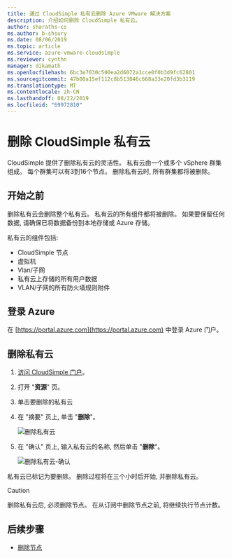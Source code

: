 ```yaml
---
title: 通过 CloudSimple 私有云删除 Azure VMware 解决方案
description: 介绍如何删除 CloudSimple 私有云。
author: sharaths-cs
ms.author: b-shsury
ms.date: 08/06/2019
ms.topic: article
ms.service: azure-vmware-cloudsimple
ms.reviewer: cynthn
manager: dikamath
ms.openlocfilehash: 6bc3e7030c500ea2d6072a1cce0f0b3d9fc62801
ms.sourcegitcommit: 47b00a15ef112c8b513046c668a33e20fd3b3119
ms.translationtype: MT
ms.contentlocale: zh-CN
ms.lasthandoff: 08/22/2019
ms.locfileid: "69972810"
---
```

# <a name="delete-a-cloudsimple-private-cloud"></a>删除 CloudSimple 私有云

CloudSimple 提供了删除私有云的灵活性。  私有云由一个或多个 vSphere 群集组成。 每个群集可以有3到16个节点。 删除私有云时, 所有群集都将被删除。

## <a name="before-you-begin"></a>开始之前

删除私有云会删除整个私有云。  私有云的所有组件都将被删除。  如果要保留任何数据, 请确保已将数据备份到本地存储或 Azure 存储。

私有云的组件包括:

* CloudSimple 节点
* 虚拟机
* Vlan/子网
* 私有云上存储的所有用户数据
* VLAN/子网的所有防火墙规则附件

## <a name="sign-in-to-azure"></a>登录 Azure

在 [https://portal.azure.com](https://portal.azure.com) 中登录 Azure 门户。

## <a name="delete-a-private-cloud"></a>删除私有云

1. [访问 CloudSimple 门户](access-cloudsimple-portal.md)。

2. 打开 "**资源**" 页。

3. 单击要删除的私有云

4. 在 "摘要" 页上, 单击 "**删除**"。

    ![删除私有云](media/delete-private-cloud.png)

5. 在 "确认" 页上, 输入私有云的名称, 然后单击 "**删除**"。 

    ![删除私有云-确认](media/delete-private-cloud-confirm.png)

私有云已标记为要删除。  删除过程将在三个小时后开始, 并删除私有云。

> [!CAUTION]
> 删除私有云后, 必须删除节点。  在从订阅中删除节点之前, 将继续执行节点计数。

## <a name="next-steps"></a>后续步骤

* [删除节点](delete-nodes.md)
